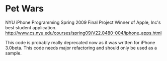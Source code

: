 Pet Wars
====
NYU iPhone Programming Spring 2009 Final Project
Winner of Apple, Inc's best student application.
http://www.cs.nyu.edu/courses/spring09/V22.0480-004/iphone_apps.html

This code is probably really deprecated now as it was written for iPhone 3.0beta.
This code needs major refactoring and should only be used as a sample.
